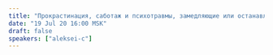 ```yaml
---
title: "Прокрастинация, саботаж и психотравмы, замедляющие или останавливающие развитие людей в конкретных направлениях"
date: "19 Jul 20 16:00 MSK"
draft: false
speakers: ["aleksei-c"]
---
```

